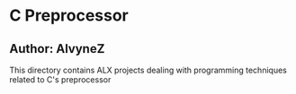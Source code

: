 # C Preprocessor
## Author: AlvyneZ
This directory contains ALX projects dealing with programming techniques related to C's preprocessor
